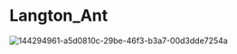 # Langton_Ant
![144294961-a5d0810c-29be-46f3-b3a7-00d3dde7254a](https://user-images.githubusercontent.com/52111046/144318780-6eb1e9a0-77a3-4ec4-b36f-9eb86f74ff27.png)
